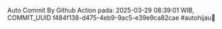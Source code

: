 Auto Commit By Github Action pada: 2025-03-29 08:39:01 WIB, COMMIT_UUID f484f138-d475-4eb9-9ac5-e39e9ca82cae #autohijau🗿
